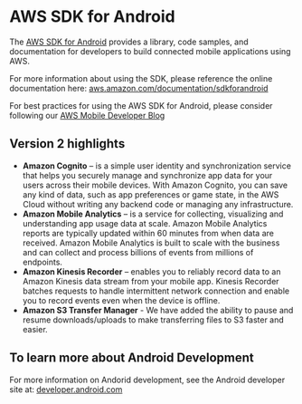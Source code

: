 # AWS SDK for Android

The [AWS SDK for Android](http://aws.amazon.com/sdkforandroid) provides a library, code samples, and documentation for developers to build connected mobile applications using AWS.

For more information about using the SDK, please reference the online
documentation here: [aws.amazon.com/documentation/sdkforandroid](http://aws.amazon.com/documentation/sdkforandroid/)

For best practices for using the AWS SDK for Android, please consider following our [AWS Mobile Developer Blog](http://mobile.awsblog.com/)

## Version 2 highlights

* **Amazon Cognito** – is a simple user identity and synchronization service that helps you securely manage and synchronize app data for your users across their mobile devices. With Amazon Cognito, you can save any kind of data, such as app preferences or game state, in the AWS Cloud without writing any backend code or managing any infrastructure.
* **Amazon Mobile Analytics** – is a service for collecting, visualizing and understanding app usage data at scale. Amazon Mobile Analytics reports are typically updated within 60 minutes from when data are received. Amazon Mobile Analytics is built to scale with the business and can collect and process billions of events from millions of endpoints.
* **Amazon Kinesis Recorder** – enables you to reliably record data to an Amazon Kinesis data stream from your mobile app. Kinesis Recorder batches requests to handle intermittent network connection and enable you to record events even when the device is offline.
* **Amazon S3 Transfer Manager** - We have added the ability to pause and resume downloads/uploads to make transferring files to S3 faster and easier.


## To learn more about Android Development

For more information on Andorid development, see the Android developer site at: [developer.android.com](http://developer.android.com/index.html)
